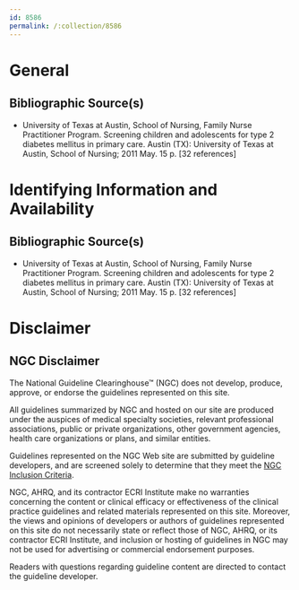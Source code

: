 ```yaml
---
id: 8586
permalink: /:collection/8586
---
```


# General

## Bibliographic Source(s)

- University of Texas at Austin, School of Nursing, Family Nurse Practitioner Program. Screening children and adolescents for type 2 diabetes mellitus in primary care. Austin (TX): University of Texas at Austin, School of Nursing; 2011 May. 15 p. [32 references]

# Identifying Information and Availability

## Bibliographic Source(s)

- University of Texas at Austin, School of Nursing, Family Nurse Practitioner Program. Screening children and adolescents for type 2 diabetes mellitus in primary care. Austin (TX): University of Texas at Austin, School of Nursing; 2011 May. 15 p. [32 references]

# Disclaimer

## NGC Disclaimer

The National Guideline Clearinghouse™ (NGC) does not develop, produce, approve, or endorse the guidelines represented on this site.

All guidelines summarized by NGC and hosted on our site are produced under the auspices of medical specialty societies, relevant professional associations, public or private organizations, other government agencies, health care organizations or plans, and similar entities.

Guidelines represented on the NGC Web site are submitted by guideline developers, and are screened solely to determine that they meet the [NGC Inclusion Criteria](/help-and-about/summaries/inclusion-criteria).

NGC, AHRQ, and its contractor ECRI Institute make no warranties concerning the content or clinical efficacy or effectiveness of the clinical practice guidelines and related materials represented on this site. Moreover, the views and opinions of developers or authors of guidelines represented on this site do not necessarily state or reflect those of NGC, AHRQ, or its contractor ECRI Institute, and inclusion or hosting of guidelines in NGC may not be used for advertising or commercial endorsement purposes.

Readers with questions regarding guideline content are directed to contact the guideline developer.

